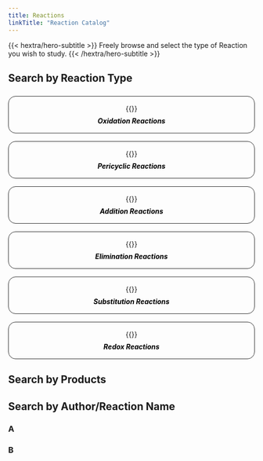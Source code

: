 ```yaml
---
title: Reactions
linkTitle: "Reaction Catalog"
---
```


<div class="hx-mb-8">
{{< hextra/hero-subtitle >}}
  Freely browse and select the type of Reaction you wish to study. 
{{< /hextra/hero-subtitle >}}
</div>

## Search by Reaction Type

<style>
.hextra-cards {
  display: grid;
  grid-template-columns: repeat(auto-fill, minmax(300px, 1fr));
  gap: 1rem;
  margin-top: 1.5rem; /* Add margin to create space between the header and the cards */
}

.hextra-card {
  position: relative;
  border-radius: 15px;
  overflow: hidden;
  transition: transform 0.3s, box-shadow 0.3s, background-color 0.3s;
  padding: 1rem;
  text-align: center;
  border: 1px solid #2c2c2c; /* Outline color */
  background: transparent; /* Transparent background */
  cursor: pointer; /* Change cursor to pointer to indicate it's clickable */
}

.hextra-card:hover {
  transform: scale(1.03); /* Slightly reduced scale to avoid large shadows */
  box-shadow: 0 6px 12px rgba(0, 0, 0, 0.15); /* Less intense shadow */
  background-color: rgba(0, 0, 0, 0.03); /* Subtle highlight effect for light mode */
}

.dark .hextra-card {
  border-color: #4c4c4c; /* More visible outline color for dark mode */
}

.dark .hextra-card:hover {
  background-color: rgba(255, 255, 255, 0.05); /* Subtle highlight effect for dark mode */
  box-shadow: 0 6px 12px rgba(255, 255, 255, 0.15); /* Consistent shadow effect for dark mode */
}

.hextra-card img {
  user-select: none;
  width: 100%;
  height: auto;
  transition: transform 0.3s ease, box-shadow 0.3s ease;
  margin-bottom: 0.5rem; /* Adjust spacing below the image */
}

.hextra-card:hover img {
  transform: scale(1.03); /* Consistent scale with card */
  box-shadow: none; /* Remove shadow from the image */
}

.card-title {
  margin: 0.5rem 0 0; /* Adjust spacing for the title */
  transition: color 0.3s ease;
  color: #000; /* Title color in light mode */
}

.dark .card-title {
  color: #3498db; /* Title color in dark mode */
}

.card-body {
  padding-top: 0; /* Remove top padding */
}

.dark .hextra-card svg {
  color: #ffffff66;
}

.dark .hextra-card:hover svg {
  color: currentColor;
}

a.card-link {
  text-decoration: none;
  color: inherit;
  display: block;
}
</style>

<div class="hextra-cards">
  <a href="/reactionrepo/docs/oxidation-reactions/" class="card-link">
    <div class="hextra-card">
      <div class="card-body">
        {{<figure-dynamic-toggle
          dark-src="oxidationoverviewdark.png"
          light-src="oxidationoverviewlightt.png"
          title=""
          width="300"
          height="150"
        >}}
        <h5 class="card-title">Oxidation Reactions</h5>
      </div>
    </div>
  </a>
  <a href="#" class="card-link">
    <div class="hextra-card">
      <div class="card-body">
        {{<figure-dynamic-toggle
          dark-src="dark.png"
          light-src="light.png"
          title=""
          width="300"
          height="150"
        >}}
        <h5 class="card-title">Pericyclic Reactions</h5>
      </div>
    </div>
  </a>
  <a href="#" class="card-link">
    <div class="hextra-card">
      <div class="card-body">
        {{<figure-dynamic-toggle
          dark-src="dark.png"
          light-src="light.png"
          title=""
          width="300"
          height="150"
        >}}
        <h5 class="card-title">Addition Reactions</h5>
      </div>
    </div>
  </a>
  <a href="#" class="card-link">
    <div class="hextra-card">
      <div class="card-body">
        {{<figure-dynamic-toggle
          dark-src="dark.png"
          light-src="light.png"
          title=""
          width="300"
          height="150"
        >}}
        <h5 class="card-title">Elimination Reactions</h5>
      </div>
    </div>
  </a>
  <a href="#" class="card-link">
    <div class="hextra-card">
      <div class="card-body">
        {{<figure-dynamic-toggle
          dark-src="dark.png"
          light-src="light.png"
          title=""
          width="300"
          height="150"
        >}}
        <h5 class="card-title">Substitution Reactions</h5>
      </div>
    </div>
  </a>
  <a href="#" class="card-link">
    <div class="hextra-card">
      <div class="card-body">
        {{<figure-dynamic-toggle
          dark-src="dark.png"
          light-src="light.png"
          title=""
          width="300"
          height="150"
        >}}
        <h5 class="card-title">Redox Reactions</h5>
      </div>
    </div>
  </a>
</div>

## Search by Products


## Search by Author/Reaction Name

### A

### B

